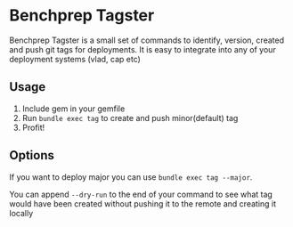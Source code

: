 # Benchprep Tagster

Benchprep Tagster is a small set of commands to identify, version,
created and push git tags for deployments.
It is easy to integrate into any of your deployment systems (vlad, cap etc)

## Usage

1. Include gem in your gemfile
2. Run `bundle exec tag` to create and push minor(default) tag
3. Profit!

## Options

If you want to deploy major you can use `bundle exec tag --major`.

You can append `--dry-run` to the end of your command to see what tag would have been created
without pushing it to the remote and creating it locally
